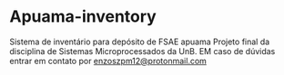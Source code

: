 # Apuama-inventory
Sistema de inventário para depósito de FSAE apuama
Projeto final da disciplina de Sistemas Microprocessados da UnB.
EM caso de dúvidas entrar em contato por enzoszpm12@protonmail.com

